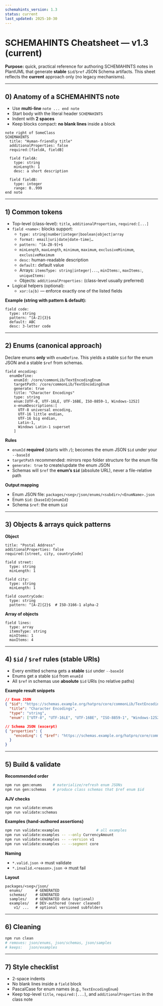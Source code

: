 ```yaml
---
schemahints_version: 1.3
status: current
last_updated: 2025-10-30
---
```


# SCHEMAHINTS Cheatsheet — v1.3 (current)

**Purpose:** quick, practical reference for authoring SCHEMAHINTS notes in PlantUML that generate **stable** `$id`/`$ref` JSON Schema artifacts. This sheet reflects the **current** approach only (no legacy mechanisms).

---

## 0) Anatomy of a SCHEMAHINTS note
- Use **multi-line** `note ... end note`
- Start body with the literal header `SCHEMAHINTS`
- Indent with **2 spaces**
- Keep blocks compact: **no blank lines** inside a block

```puml
note right of SomeClass
SCHEMAHINTS
  title: "Human-friendly title"
  additionalProperties: false
  required:[fieldA, fieldB]

  field fieldA:
    type: string
    minLength: 1
    desc: a short description

  field fieldB:
    type: integer
    range: 0..999
end note
```

---

## 1) Common tokens
- Top-level (class-level): `title`, `additionalProperties`, `required:[...]`
- `field <name>:` blocks support:
  - `type: string|number|integer|boolean|object|array`
  - `format: email|uri|date|date-time|…`
  - `pattern: ^[A-Z0-9]+$`
  - `minLength`, `maxLength`, `minimum`, `maximum`, `exclusiveMinimum`, `exclusiveMaximum`
  - `desc:` human-readable description
  - `default:` default value
  - Arrays: `itemsType: string|integer|...`, `minItems:`, `maxItems:`, `uniqueItems:`
  - Objects: `additionalProperties:` (class-level usually preferred)
- Logical helpers (optional):
  - `xor:(a|b)` — enforce exactly one of the listed fields

**Example (string with pattern & default):**
```puml
field code:
  type: string
  pattern: ^[A-Z]{3}$
  default: ABC
  desc: 3-letter code
```

---

## 2) Enums (canonical approach)
Declare enums **only** with `enumDefine`. This yields a stable `$id` for the enum JSON and a stable `$ref` from schemas.

```puml
field encoding:
  enumDefine:
    enumId: /core/commonLib/TextEncodingEnum
    targetPath: /core/commonLib/TextEncodingEnum
    generate: true
    title: "Character Encodings"
    type: string
    enum:[UTF-8, UTF-16LE, UTF-16BE, ISO-8859-1, Windows-1252]
    x-enumDescriptions:[
      UTF-8 universal encoding,
      UTF-16 little endian,
      UTF-16 big endian,
      Latin-1,
      Windows Latin-1 superset
    ]
```

**Rules**
- `enumId` **required** (starts with `/`); becomes the enum JSON `$id` under your `--baseId`
- `targetPath` recommended: mirrors repo folder structure for the enum file
- `generate: true` to create/update the enum JSON
- Schemas will `$ref` the **enum’s `$id`** (absolute URL), never a file-relative path

**Output mapping**
- Enum JSON file: `packages/<seg>/json/enums/<subdir>/<EnumName>.json`
- Enum `$id`: `{baseId}{enumId}`
- Schema `$ref`: the enum `$id`

---

## 3) Objects & arrays quick patterns

**Object**
```puml
title: "Postal Address"
additionalProperties: false
required:[street, city, countryCode]

field street:
  type: string
  minLength: 1

field city:
  type: string
  minLength: 1

field countryCode:
  type: string
  pattern: ^[A-Z]{2}$  # ISO-3166-1 alpha-2
```

**Array of objects**
```puml
field lines:
  type: array
  itemsType: string
  minItems: 1
  maxItems: 4
```

---

## 4) `$id` / `$ref` rules (stable URIs)
- Every emitted schema gets a **stable** `$id` under `--baseId`
- Enums get a stable `$id` from `enumId`
- All `$ref` in schemas use **absolute** `$id` URIs (no relative paths)

**Example result snippets**
```json
// Enum JSON
{ "$id": "https://schemas.example.org/hatpro/core/commonLib/TextEncodingEnum.json",
  "title": "Character Encodings",
  "type": "string",
  "enum": ["UTF-8", "UTF-16LE", "UTF-16BE", "ISO-8859-1", "Windows-1252"] }

// Schema JSON (excerpt)
{ "properties": {
    "encoding": { "$ref": "https://schemas.example.org/hatpro/core/commonLib/TextEncodingEnum.json" }
  }
}
```

---

## 5) Build & validate

**Recommended order**
```bash
npm run gen:enums     # materialize/refresh enum JSONs
npm run gen:schemas   # produce class schemas that $ref enum $id
```

**AJV checks**
```bash
npm run validate:enums
npm run validate:schemas
```

**Examples (hand-authored assertions)**
```bash
npm run validate:examples                 # all examples
npm run validate:examples -- --only CurrencyAmount
npm run validate:examples -- --version v1
npm run validate:examples -- --segment core
```

**Naming**
- `*.valid.json`  → must validate
- `*.invalid.<reason>.json` → must fail

**Layout**
```
packages/<seg>/json/
  enums/      # GENERATED
  schemas/    # GENERATED
  samples/    # GENERATED data (optional)
  examples/   # DEV-authored (never cleaned)
    v1/ ...   # optional versioned subfolders
```

---

## 6) Cleaning
```bash
npm run clean
# removes: json/enums, json/schemas, json/samples
# keeps:   json/examples
```

---

## 7) Style checklist
- 2-space indents
- No blank lines inside a `field` block
- PascalCase for enum names (e.g., `TextEncodingEnum`)
- Keep top-level `title`, `required:[...]`, and `additionalProperties` in the class note

